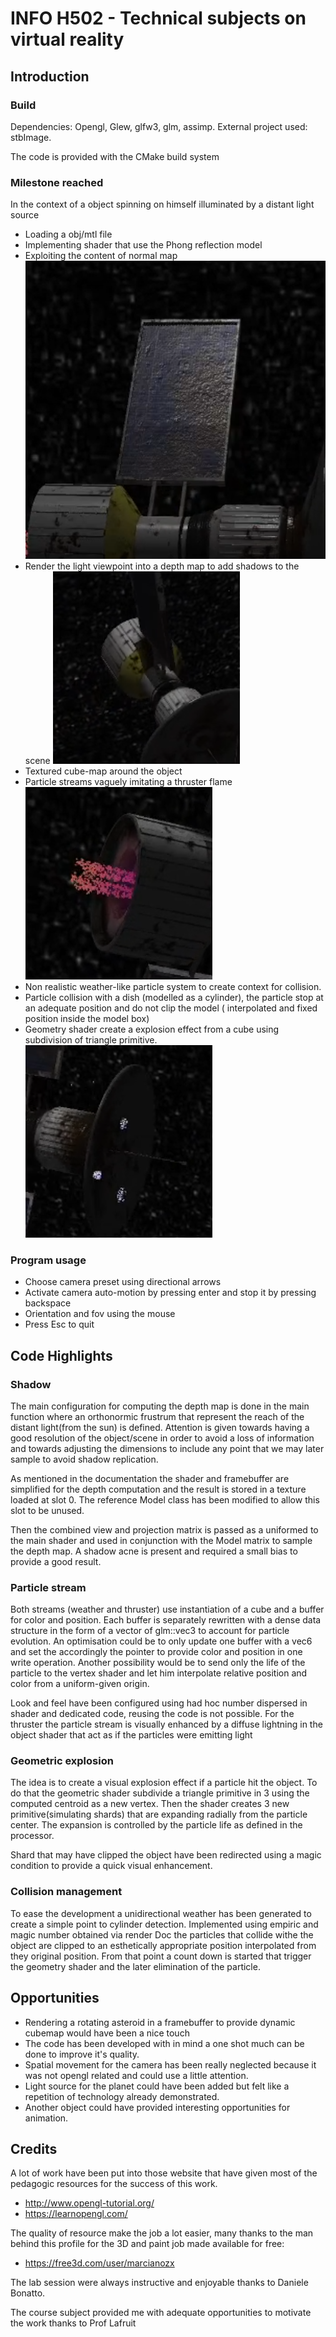 # INFO H502 - Technical subjects on virtual reality
## Introduction

### Build 

Dependencies: Opengl, Glew, glfw3, glm, assimp.
External project used: stbImage.

The code is provided with the CMake build system

### Milestone reached

In the context of a object spinning on himself illuminated by a distant light source

- Loading a obj/mtl file
- Implementing shader that use the Phong reflection model 
- Exploiting the content of normal map
![image of a solar panel with illuminated details](img/bumpmap_phong.png)
- Render the light viewpoint into a depth map to add shadows to the scene
![the shadow casted by a solar pannel](img/shadows.png)
- Textured cube-map around the object
- Particle streams vaguely imitating a thruster flame
![4 jets of particles](img/particles.png)
- Non realistic weather-like particle system to create context for collision.
- Particle collision with a dish (modelled as a cylinder), the particle stop at an adequate position and do not clip the model ( interpolated and fixed position inside the model box)
- Geometry shader create a explosion effect from a cube using subdivision of triangle primitive.
![3 explosion of particle as they bump into the satellite](img/explosion.png)
### Program usage

- Choose camera preset using directional arrows
- Activate camera auto-motion by pressing enter and stop it by pressing backspace
- Orientation and fov using the mouse
- Press Esc to quit

## Code Highlights

### Shadow

The main configuration for computing the depth map is done in the main function where an orthonormic frustrum that represent the reach of the distant light(from the sun) is defined.
Attention is given towards having a good resolution of the object/scene in order to avoid a loss of information and towards adjusting the dimensions to include any point that we may later sample to avoid shadow replication.


As mentioned in the documentation the shader and framebuffer are simplified for the depth computation and the result is stored in a texture loaded at slot 0.
The reference Model class has been modified to allow this slot to be unused.


Then the combined view and projection matrix is passed as a uniformed to the main shader and used in conjunction with the Model matrix to sample the depth map.
A shadow acne is present and required a small bias to provide a good result.


### Particle stream

Both streams (weather and thruster) use instantiation of a cube and a buffer for color and position.
Each buffer is separately rewritten with a dense data structure in the form of a vector of glm::vec3 to account for particle evolution.
An optimisation could be to only update one buffer with a vec6 and set the accordingly the pointer to provide color and position in one write operation.
Another possibility would be to send only the life of the particle to the vertex shader and let him interpolate relative position and color from a uniform-given origin.

Look and feel have been configured using had hoc number dispersed in shader and dedicated code, reusing the code is not possible.
For the thruster the particle stream is visually enhanced by a diffuse lightning in the object shader that act as if the particles were emitting light

### Geometric explosion

The idea is to create a visual explosion effect if a particle hit the object. 
To do that the geometric shader subdivide a triangle primitive in 3 using the computed centroid as a new vertex. 
Then the shader creates 3 new primitive(simulating shards) that are expanding radially from the particle center.
The expansion is controlled by the particle life as defined in the processor.

Shard that may have clipped the object have been redirected using a magic condition to provide a quick visual enhancement. 

### Collision management

To ease the development a unidirectional weather has been generated to create a simple point to cylinder detection.
Implemented using empiric and magic number obtained via render Doc the particles that collide withe the object are clipped to an esthetically appropriate position interpolated from they original position.
From that point a count down is started that trigger the geometry shader and the later elimination of the particle.

## Opportunities 

- Rendering a rotating asteroid in a framebuffer to provide dynamic cubemap would have been a nice touch
- The code has been developed with in mind a one shot much can be done to improve it's quality.
- Spatial movement for the camera has been really neglected because it was not opengl related and could use a little attention.
- Light source for the planet could have been added but felt like a repetition of technology already demonstrated.
- Another object could have provided interesting opportunities for animation.

## Credits

A lot of work have been put into those website that have given most of the pedagogic resources for the success of this work.

- http://www.opengl-tutorial.org/
- https://learnopengl.com/

The quality of resource make the job a lot easier, many thanks to the man behind this profile for the 3D and paint job made available for free:

- https://free3d.com/user/marcianozx

The lab session were always instructive and enjoyable thanks to Daniele Bonatto.

The course subject provided me with adequate opportunities to motivate the work thanks to Prof Lafruit

 